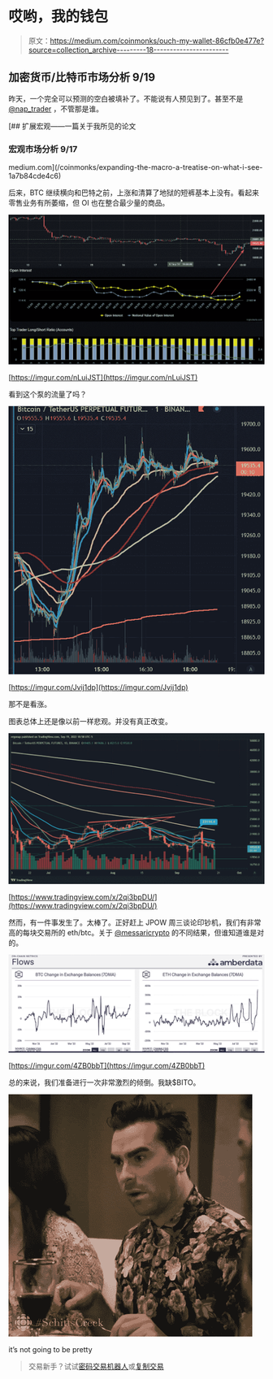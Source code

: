 # 哎哟，我的钱包

> 原文：<https://medium.com/coinmonks/ouch-my-wallet-86cfb0e477e?source=collection_archive---------18----------------------->

## 加密货币/比特币市场分析 9/19

昨天，一个完全可以预测的空白被填补了。不能说有人预见到了。甚至不是 [@nap_trader](http://twitter.com/nap_trader) ，不管那是谁。

[](/coinmonks/expanding-the-macro-a-treatise-on-what-i-see-1a7b84cde4c6) [## 扩展宏观——一篇关于我所见的论文

### 宏观市场分析 9/17

medium.com](/coinmonks/expanding-the-macro-a-treatise-on-what-i-see-1a7b84cde4c6) 

后来，BTC 继续横向和巴特之前，上涨和清算了地狱的短裤基本上没有。看起来零售业务有所萎缩，但 OI 也在整合最少量的商品。

![](img/9ba180ec8f1aa1e560136a4af7199c27.png)

[https://imgur.com/nLuiJST](https://imgur.com/nLuiJST)

看到这个泵的流量了吗？

![](img/57571898a9794ca9d7dd1980f2cd06fa.png)

[https://imgur.com/Jvij1dp](https://imgur.com/Jvij1dp)

那不是看涨。

图表总体上还是像以前一样悲观。并没有真正改变。

![](img/fa7a9c274eab83d452842f33b671afbf.png)

[https://www.tradingview.com/x/2qi3bpDU/](https://www.tradingview.com/x/2qi3bpDU/)

然而，有一件事发生了。太棒了。正好赶上 JPOW 周三谈论印钞机，我们有非常高的每块交易所的 eth/btc。关于 [@messaricrypto](http://twitter.com/messaricrypto) 的不同结果，但谁知道谁是对的。

![](img/20445d5baba54c3716e152db724826d8.png)

[https://imgur.com/4ZB0bbT](https://imgur.com/4ZB0bbT)

总的来说，我们准备进行一次非常激烈的倾倒。我缺$BITO。

![](img/033d3aeff60091c3bfed1174e78cdaf2.png)

it’s not going to be pretty

> 交易新手？试试[密码交易机器人](/coinmonks/crypto-trading-bot-c2ffce8acb2a)或[复制交易](/coinmonks/top-10-crypto-copy-trading-platforms-for-beginners-d0c37c7d698c)